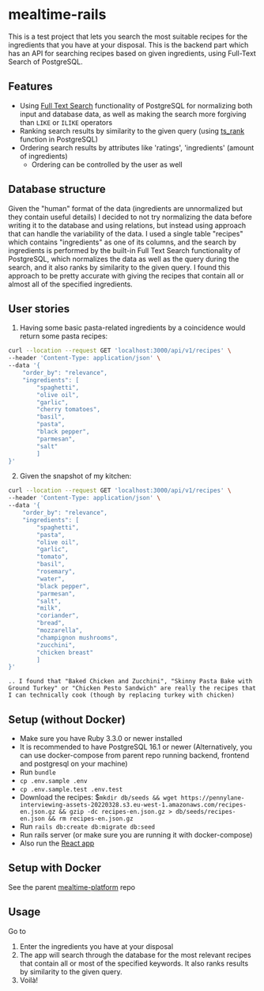# mealtime-rails

This is a test project that lets you search the most suitable recipes for the ingredients that you have at your disposal. This is the backend part which has an API for searching recipes based on given ingredients, using Full-Text Search of PostgreSQL.

## Features

- Using [Full Text Search](https://www.postgresql.org/docs/13/textsearch.html) functionality of PostgreSQL for normalizing both input and database data, as well as making the search more forgiving than `LIKE` or `ILIKE` operators
- Ranking search results by similarity to the given query (using [ts_rank](https://www.postgresql.org/docs/13/textsearch-controls.html#TEXTSEARCH-RANKING) function in PostgreSQL)
- Ordering search results by attributes like 'ratings', 'ingredients' (amount of ingredients)
  - Ordering can be controlled by the user as well

## Database structure

Given the "human" format of the data (ingredients are unnormalized but they contain useful details) I decided to not try normalizing the data before writing it to the database and using relations, but instead using approach that can handle the variability of the data.
I used a single table "recipes" which contains "ingredients" as one of its columns, and the search by ingredients is performed by the built-in Full Text Search functionality of PostgreSQL, which normalizes the data as well as the query during the search, and it also ranks by similarity to the given query. I found this approach to be pretty accurate with giving the recipes that contain all or almost all of the specified ingredients.

## User stories

1. Having some basic pasta-related ingredients by a coincidence would return some pasta recipes:

```sh
curl --location --request GET 'localhost:3000/api/v1/recipes' \
--header 'Content-Type: application/json' \
--data '{
    "order_by": "relevance",
    "ingredients": [
        "spaghetti",
        "olive oil",
        "garlic",
        "cherry tomatoes",
        "basil",
        "pasta",
        "black pepper",
        "parmesan",
        "salt"
        ]
}'
```

2. Given the snapshot of my kitchen:

```sh
curl --location --request GET 'localhost:3000/api/v1/recipes' \
--header 'Content-Type: application/json' \
--data '{
    "order_by": "relevance",
    "ingredients": [
        "spaghetti",
        "pasta",
        "olive oil",
        "garlic",
        "tomato",
        "basil",
        "rosemary",
        "water",
        "black pepper",
        "parmesan",
        "salt",
        "milk",
        "coriander",
        "bread",
        "mozzarella",
        "champignon mushrooms",
        "zucchini",
        "chicken breast"
        ]
}'
```
	.. I found that "Baked Chicken and Zucchini", "Skinny Pasta Bake with Ground Turkey" or "Chicken Pesto Sandwich" are really the recipes that I can technically cook (though by replacing turkey with chicken)

## Setup (without Docker)

- Make sure you have Ruby 3.3.0 or newer installed
- It is recommended to have PostgreSQL 16.1 or newer (Alternatively, you can use docker-compose from parent repo running backend, frontend and postgresql on your machine)
- Run `bundle`
- `cp .env.sample .env`
- `cp .env.sample.test .env.test`
- Download the recipes: $`mkdir db/seeds && wget https://pennylane-interviewing-assets-20220328.s3.eu-west-1.amazonaws.com/recipes-en.json.gz && gzip -dc recipes-en.json.gz > db/seeds/recipes-en.json && rm recipes-en.json.gz`
- Run `rails db:create db:migrate db:seed`
- Run rails server (or make sure you are running it with docker-compose)
- Also run the [React app](https://github.com/ston1x/mealtime-react/)

## Setup with Docker
See the parent [mealtime-platform](https://github.com/ston1x/mealtime-platform/) repo

## Usage

Go to <INSERT URL HERE>

1. Enter the ingredients you have at your disposal
2. The app will search through the database for the most relevant recipes that contain all or most of the specified keywords. It also ranks results by similarity to the given query.
3. Voilà!
